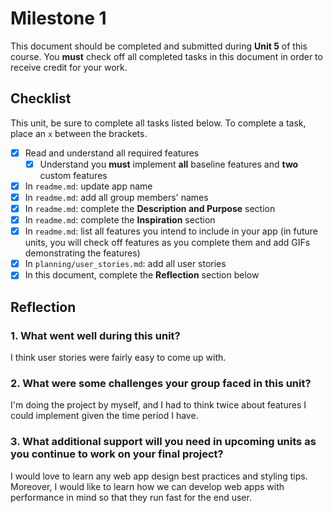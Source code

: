 # Milestone 1

This document should be completed and submitted during **Unit 5** of this course. You **must** check off all completed tasks in this document in order to receive credit for your work.

## Checklist

This unit, be sure to complete all tasks listed below. To complete a task, place an `x` between the brackets.

- [X] Read and understand all required features
  - [X] Understand you **must** implement **all** baseline features and **two** custom features
- [X] In `readme.md`: update app name
- [X] In `readme.md`: add all group members' names
- [X] In `readme.md`: complete the **Description and Purpose** section
- [X] In `readme.md`: complete the **Inspiration** section
- [X] In `readme.md`: list all features you intend to include in your app (in future units, you will check off features as you complete them and add GIFs demonstrating the features)
- [X] In `planning/user_stories.md`: add all user stories
- [X] In this document, complete the **Reflection** section below

## Reflection

### 1. What went well during this unit?

I think user stories were fairly easy to come up with.

### 2. What were some challenges your group faced in this unit?

I'm doing the project by myself, and I had to think twice about features I could implement given the time period I have.

### 3. What additional support will you need in upcoming units as you continue to work on your final project?
I would love to learn any web app design best practices and styling tips. Moreover, I would like to learn how we can develop web apps with performance in mind so that they run fast for the end user.
